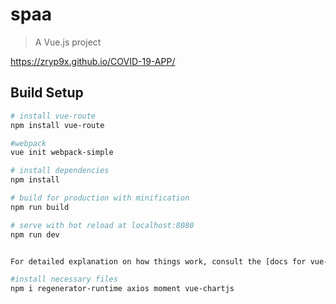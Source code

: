 # spaa

> A Vue.js project

https://zryp9x.github.io/COVID-19-APP/

## Build Setup

``` bash
# install vue-route
npm install vue-route

#webpack
vue init webpack-simple

# install dependencies
npm install

# build for production with minification
npm run build

# serve with hot reload at localhost:8080
npm run dev


For detailed explanation on how things work, consult the [docs for vue-loader](http://vuejs.github.io/vue-loader).

#install necessary files
npm i regenerator-runtime axios moment vue-chartjs